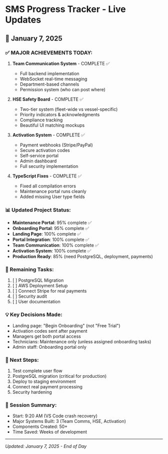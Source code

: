 # SMS Progress Tracker - Live Updates

## 📅 January 7, 2025

### ✅ MAJOR ACHIEVEMENTS TODAY:

1. **Team Communication System** - COMPLETE ✅
   - Full backend implementation
   - WebSocket real-time messaging
   - Department-based channels
   - Permission system (who can post where)

2. **HSE Safety Board** - COMPLETE ✅
   - Two-tier system (fleet-wide vs vessel-specific)
   - Priority indicators & acknowledgments
   - Compliance tracking
   - Beautiful UI matching mockups

3. **Activation System** - COMPLETE ✅
   - Payment webhooks (Stripe/PayPal)
   - Secure activation codes
   - Self-service portal
   - Admin dashboard
   - Full security implementation

4. **TypeScript Fixes** - COMPLETE ✅
   - Fixed all compilation errors
   - Maintenance portal runs cleanly
   - Added missing User type fields

### 📊 Updated Project Status:
- **Maintenance Portal**: 95% complete ✅
- **Onboarding Portal**: 95% complete ✅
- **Landing Page**: 100% complete ✅
- **Portal Integration**: 100% complete ✅
- **Team Communication**: 100% complete ✅
- **Activation System**: 100% complete ✅
- **Production Ready**: 85% (need PostgreSQL, deployment, payments)

### 🎯 Remaining Tasks:
1. [ ] PostgreSQL Migration
2. [ ] AWS Deployment Setup
3. [ ] Connect Stripe for real payments
4. [ ] Security audit
5. [ ] User documentation

### 💡 Key Decisions Made:
- Landing page: "Begin Onboarding" (not "Free Trial")
- Activation codes sent after payment
- Managers get both portal access
- Technicians: Maintenance only (unless assigned onboarding tasks)
- Admin staff: Onboarding portal only

### 🚀 Next Steps:
1. Test complete user flow
2. PostgreSQL migration (critical for production)
3. Deploy to staging environment
4. Connect real payment processing
5. Security hardening

### 💾 Session Summary:
- Start: 9:20 AM (VS Code crash recovery)
- Major Systems Built: 3 (Team Comms, HSE, Activation)
- Components Created: 50+
- Time Saved: Weeks of development

---
*Updated: January 7, 2025 - End of Day*